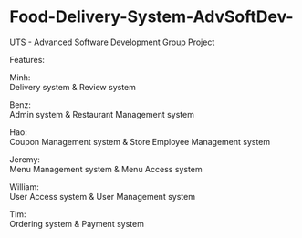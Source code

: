 # Food-Delivery-System-AdvSoftDev-
UTS - Advanced Software Development Group Project 

Features:

Minh:  
Delivery system & Review system 

Benz:  
Admin system & Restaurant Management system

Hao:  
Coupon Management system & Store Employee Management system

Jeremy:          
Menu Management system & Menu Access system

William:         
User Access system & User Management system

Tim:  
Ordering system & Payment system
